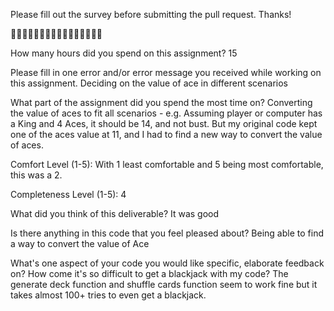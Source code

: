Please fill out the survey before submitting the pull request. Thanks!

🚀🚀🚀🚀🚀🚀🚀🚀🚀🚀🚀🚀🚀🚀🚀🚀

How many hours did you spend on this assignment?
15

Please fill in one error and/or error message you received while working on this assignment.
Deciding on the value of ace in different scenarios

What part of the assignment did you spend the most time on?
Converting the value of aces to fit all scenarios - e.g. Assuming player or computer has a King and 4 Aces, it should be 14, and not bust. But my original code kept one of the aces value at 11, and I had to find a new way to convert the value of aces.

Comfort Level (1-5):
With 1 least comfortable and 5 being most comfortable, this was a 2.

Completeness Level (1-5):
4

What did you think of this deliverable?
It was good

Is there anything in this code that you feel pleased about?
Being able to find a way to convert the value of Ace

What's one aspect of your code you would like specific, elaborate feedback on?
How come it's so difficult to get a blackjack with my code? The generate deck function and shuffle cards function seem to work fine but it takes almost 100+ tries to even get a blackjack.
